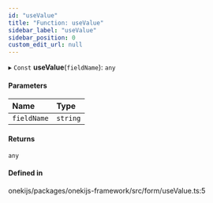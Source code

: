 ```yaml
---
id: "useValue"
title: "Function: useValue"
sidebar_label: "useValue"
sidebar_position: 0
custom_edit_url: null
---
```


▸ `Const` **useValue**(`fieldName`): `any`

#### Parameters

| Name | Type |
| :------ | :------ |
| `fieldName` | `string` |

#### Returns

`any`

#### Defined in

onekijs/packages/onekijs-framework/src/form/useValue.ts:5
